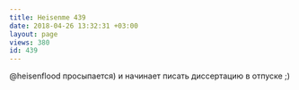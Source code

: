 ```yaml
---
title: Heisenme 439
date: 2018-04-26 13:32:31 +03:00
layout: page
views: 380
id: 439
---
```


@heisenflood просыпается) и начинает писать диссертацию в отпуске ;)



